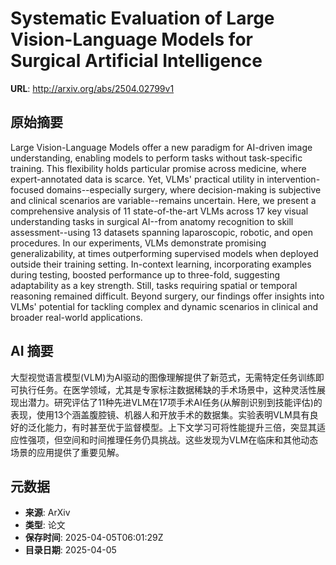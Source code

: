 # Systematic Evaluation of Large Vision-Language Models for Surgical Artificial Intelligence

**URL**: http://arxiv.org/abs/2504.02799v1

## 原始摘要

Large Vision-Language Models offer a new paradigm for AI-driven image
understanding, enabling models to perform tasks without task-specific training.
This flexibility holds particular promise across medicine, where
expert-annotated data is scarce. Yet, VLMs' practical utility in
intervention-focused domains--especially surgery, where decision-making is
subjective and clinical scenarios are variable--remains uncertain. Here, we
present a comprehensive analysis of 11 state-of-the-art VLMs across 17 key
visual understanding tasks in surgical AI--from anatomy recognition to skill
assessment--using 13 datasets spanning laparoscopic, robotic, and open
procedures. In our experiments, VLMs demonstrate promising generalizability, at
times outperforming supervised models when deployed outside their training
setting. In-context learning, incorporating examples during testing, boosted
performance up to three-fold, suggesting adaptability as a key strength. Still,
tasks requiring spatial or temporal reasoning remained difficult. Beyond
surgery, our findings offer insights into VLMs' potential for tackling complex
and dynamic scenarios in clinical and broader real-world applications.


## AI 摘要

大型视觉语言模型(VLM)为AI驱动的图像理解提供了新范式，无需特定任务训练即可执行任务。在医学领域，尤其是专家标注数据稀缺的手术场景中，这种灵活性展现出潜力。研究评估了11种先进VLM在17项手术AI任务(从解剖识别到技能评估)的表现，使用13个涵盖腹腔镜、机器人和开放手术的数据集。实验表明VLM具有良好的泛化能力，有时甚至优于监督模型。上下文学习可将性能提升三倍，突显其适应性强项，但空间和时间推理任务仍具挑战。这些发现为VLM在临床和其他动态场景的应用提供了重要见解。

## 元数据

- **来源**: ArXiv
- **类型**: 论文
- **保存时间**: 2025-04-05T06:01:29Z
- **目录日期**: 2025-04-05
